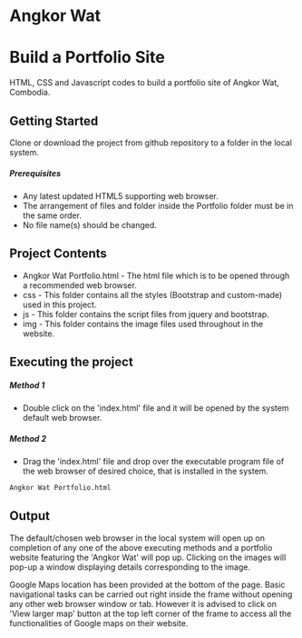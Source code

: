 # Angkor Wat

[](https://getbootstrap.com/assets/img/bootstrap-stack.png)
# Build a Portfolio Site
HTML, CSS and Javascript codes to build a portfolio site of Angkor Wat, Combodia.

## Getting Started
Clone or download the project from github repository to a folder in the local system.

##### Prerequisites
* Any latest updated HTML5 supporting web browser.
* The arrangement of files and folder inside the Portfolio folder must be in the same order.
* No file name(s) should be changed.

## Project Contents
* Angkor Wat Portfolio.html - The html file which is to be opened through a recommended web browser.
* css - This folder contains all the styles (Bootstrap and custom-made) used in this project.
* js - This folder contains the script files from jquery and bootstrap.
* img - This folder contains the image files used throughout in the website.

## Executing the project
##### Method 1
*   Double click on the 'index.html' file and it will be opened by the system default web browser. 

##### Method 2
*   Drag the 'index.html' file and drop over the executable program file of the web browser of desired choice, that is installed in the system.
```bash
Angkor Wat Portfolio.html
```

## Output
The default/chosen web browser in the local system will open up on completion of any one of the above executing methods and a portfolio website featuring the 'Angkor Wat' will pop up. Clicking on the images will pop-up a window displaying details corresponding to the image.

Google Maps location has been provided at the bottom of the page. Basic navigational tasks can be carried out right inside the frame without opening any other web browser window or tab. However it is advised to click on 'View larger map' button at the top left corner of the frame to access all the functionalities of Google maps on their website.
